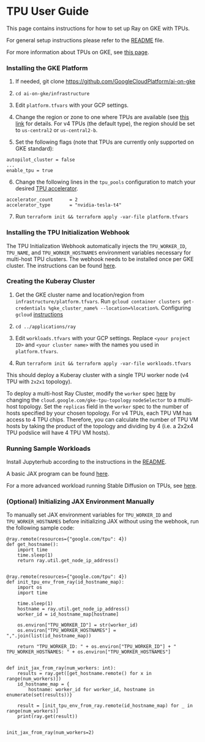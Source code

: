 # TPU User Guide

This page contains instructions for how to set up Ray on GKE with TPUs. 

For general setup instructions please refer to the [README](https://github.com/GoogleCloudPlatform/ai-on-gke/blob/main/applications/ray/README.md)
file. 

For more information about TPUs on GKE, see [this page](https://cloud.google.com/kubernetes-engine/docs/concepts/tpus).


### Installing the GKE Platform

1. If needed, git clone https://github.com/GoogleCloudPlatform/ai-on-gke

2. `cd ai-on-gke/infrastructure`

3. Edit `platform.tfvars` with your GCP settings.

4. Change the region or zone to one where TPUs are available (see [this link](https://cloud.google.com/tpu/docs/regions-zones) for details.
For v4 TPUs (the default type), the region should be set to `us-central2` or `us-central2-b`.

5. Set the following flags (note that TPUs are currently only supported on GKE standard):

```
autopilot_cluster = false
...
enable_tpu = true
```
 
6. Change the following lines in the `tpu_pools` configuration to match your desired [TPU accelerator](https://cloud.google.com/tpu/docs/supported-tpu-configurations#using-accelerator-type).
```
accelerator_count      = 2
accelerator_type       = "nvidia-tesla-t4"
```

7. Run `terraform init && terraform apply -var-file platform.tfvars`


### Installing the TPU Initialization Webhook

The TPU Initialization Webhook automatically injects the `TPU_WORKER_ID`, `TPU_NAME`, and `TPU_WORKER_HOSTNAMES` environment variables necessary for multi-host TPU clusters. The webhook needs to be installed once per GKE cluster. The instructions can be found [here](https://github.com/GoogleCloudPlatform/ai-on-gke/blob/main/applications/ray/kuberay-tpu-webhook).

### Creating the Kuberay Cluster

1. Get the GKE cluster name and location/region from `infrastructure/platform.tfvars`.
   Run `gcloud container clusters get-credentials %gke_cluster_name% --location=%location%`.
   Configuring `gcloud` [instructions](https://cloud.google.com/sdk/docs/initializing)

2. `cd ../applications/ray`

3. Edit `workloads.tfvars` with your GCP settings. Replace `<your project ID>` and `<your cluster name>` with the names you used in `platform.tfvars`.

4. Run `terraform init && terraform apply -var-file workloads.tfvars`

This should deploy a Kuberay cluster with a single TPU worker node (v4 TPU with `2x2x1` topology). 

To deploy a multi-host Ray Cluster, modify the `worker` spec [here](https://github.com/GoogleCloudPlatform/ai-on-gke/blob/main/modules/kuberay-cluster/kuberay-tpu-values.yaml) by changing the `cloud.google.com/gke-tpu-topology` `nodeSelector` to a multi-host topology. Set the `replicas` field in the `worker` spec to the number of hosts specified by your chosen topology. For v4 TPUs, each TPU VM has access to 4 TPU chips. Therefore, you can calculate the number of TPU VM hosts by taking the product of the topology and dividing by 4 (i.e. a 2x2x4 TPU podslice will have 4 TPU VM hosts).

### Running Sample Workloads

Install Jupyterhub according to the instructions in the [README](https://github.com/GoogleCloudPlatform/ai-on-gke/blob/main/applications/jupyter/README.md).

A basic JAX program can be found [here](https://github.com/GoogleCloudPlatform/ai-on-gke/blob/main/applications/ray/example_notebooks/jax-tpu.ipynb).

For a more advanced workload running Stable Diffusion on TPUs, see [here](https://github.com/GoogleCloudPlatform/ai-on-gke/blob/main/applications/ray/example_notebooks/stable-diffusion-tpu.ipynb).


### (Optional) Initializing JAX Environment Manually

To manually set JAX environment variables for `TPU_WORKER_ID` and `TPU_WORKER_HOSTNAMES` before initializing JAX without using the webhook, run the following sample code:

```
@ray.remote(resources={"google.com/tpu": 4})
def get_hostname():
    import time
    time.sleep(1)
    return ray.util.get_node_ip_address()


@ray.remote(resources={"google.com/tpu": 4})
def init_tpu_env_from_ray(id_hostname_map):
    import os
    import time
    
    time.sleep(1)
    hostname = ray.util.get_node_ip_address()
    worker_id = id_hostname_map[hostname]
    
    os.environ["TPU_WORKER_ID"] = str(worker_id)
    os.environ["TPU_WORKER_HOSTNAMES"] = ",".join(list(id_hostname_map))

    return "TPU_WORKER_ID: " + os.environ["TPU_WORKER_ID"] + " TPU_WORKER_HOSTNAMES: " + os.environ["TPU_WORKER_HOSTNAMES"]


def init_jax_from_ray(num_workers: int):
    results = ray.get([get_hostname.remote() for x in range(num_workers)])
    id_hostname_map = {
        hostname: worker_id for worker_id, hostname in enumerate(set(results))}

    result = [init_tpu_env_from_ray.remote(id_hostname_map) for _ in range(num_workers)]
    print(ray.get(result))


init_jax_from_ray(num_workers=2)

``` 
